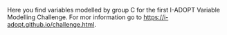 Here you find variables modelled by group C for the first I-ADOPT Variable Modelling Challenge. For mor information go to https://i-adopt.github.io/challenge.html.
